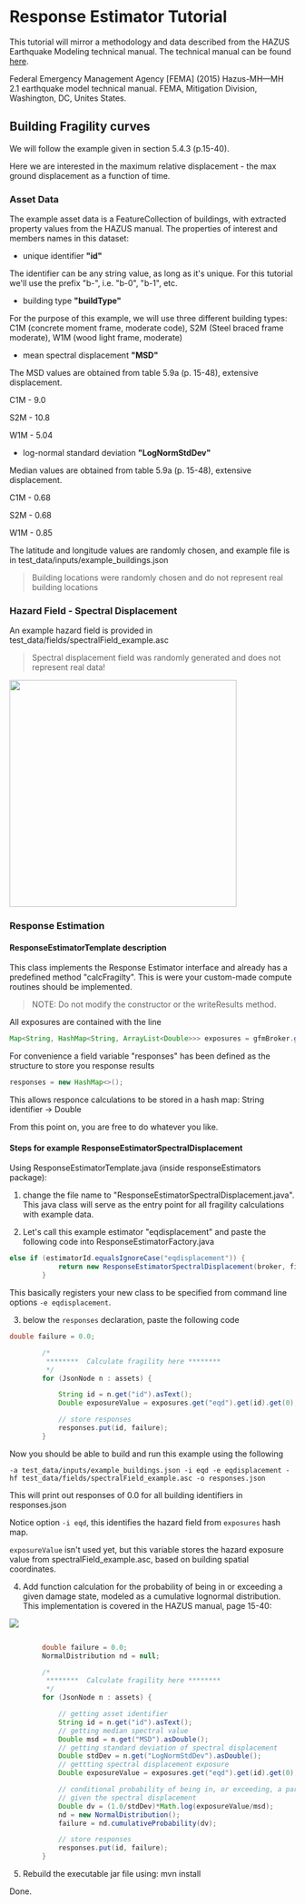 # Response Estimator Tutorial 

This tutorial will mirror a methodology and data described from the HAZUS
Earthquake Modeling technical manual.  The technical manual can be found
[here](https://www.fema.gov/media-library/assets/documents/24609).

Federal Emergency Management Agency [FEMA] 
(2015) Hazus-MH—MH 2.1 earthquake model technical manual. 
FEMA, Mitigation Division, Washington, DC, Unites States. 



## Building Fragility curves

We will follow the example given in section 5.4.3 (p.15-40). 

Here we are interested in the maximum relative displacement - the max ground displacement 
as a function of time.

### Asset Data

The example asset data is a FeatureCollection of buildings, with extracted property values from 
the HAZUS manual. The properties of interest and members names in this dataset:

* unique identifier **"id"**

The identifier can be any string value, as long as it's unique. For this tutorial we'll
use the prefix "b-", i.e. "b-0", "b-1", etc. 

* building type **"buildType"**

For the purpose of this example, we will use three different building types:
C1M (concrete moment frame, moderate code), 
S2M (Steel braced frame moderate), 
W1M (wood light frame, moderate)

* mean spectral displacement **"MSD"**

The MSD values are obtained from table 5.9a (p. 15-48), extensive displacement.

C1M - 9.0

S2M - 10.8

W1M - 5.04

* log-normal standard deviation **"LogNormStdDev"**

Median values are obtained from table 5.9a (p. 15-48), extensive displacement.

C1M - 0.68

S2M - 0.68

W1M - 0.85

The latitude and longitude values are randomly chosen, and example file is 
in test_data/inputs/example_buildings.json

> Building locations were randomly chosen and do not represent real building locations


### Hazard Field - Spectral Displacement

An example hazard field is provided in test_data/fields/spectralField_example.asc
> Spectral displacement field was randomly generated and does not represent real data!

<img src="https://github.com/tscrawford/turbo-fresh-gfm/blob/master/test_data/hazardField.PNG" width="400" height="400" />

### Response Estimation 

#### ResponseEstimatorTemplate description

This class implements the Response Estimator interface and already has a predefined method 
"calcFragilty".  This is were your custom-made compute routines should be implemented.

> NOTE: Do not modify the constructor or the writeResults method.

All exposures are contained with the line 
```java
Map<String, HashMap<String, ArrayList<Double>>> exposures = gfmBroker.getExposures();
```
For convenience a field variable "responses" has been defined as the structure to store
you response results 
```java 
responses = new HashMap<>(); 
```
This allows responce calculations to be stored in a hash map: 
String identifier -> Double 

From this point on, you are free to do whatever you like.


#### Steps for example ResponseEstimatorSpectralDisplacement

Using ResponseEstimatorTemplate.java (inside responseEstimators package):
 
1. change the file name to "ResponseEstimatorSpectralDisplacement.java".  This java class will serve 
as the entry point for all fragility calculations with example data.

2. Let's call this example estimator "eqdisplacement" and paste the following code into ResponseEstimatorFactory.java
```java
else if (estimatorId.equalsIgnoreCase("eqdisplacement")) {
            return new ResponseEstimatorSpectralDisplacement(broker, fileOutputPath);
        }
```
This basically registers your new class to be specified from command line options ``` -e eqdisplacement ```.

3. below the ```responses``` declaration, paste the following code
```java
double failure = 0.0;

        /*
         ********  Calculate fragility here ********
         */
        for (JsonNode n : assets) {

            String id = n.get("id").asText();
            Double exposureValue = exposures.get("eqd").get(id).get(0);

            // store responses
            responses.put(id, failure);
        }
```
Now you should be able to build and run this example using the following

``` 
-a test_data/inputs/example_buildings.json -i eqd -e eqdisplacement -hf test_data/fields/spectralField_example.asc -o responses.json 
```
This will print out responses of 0.0 for all building identifiers in responses.json

Notice option ``` -i eqd ```,  this identifies the hazard field from ``` exposures ``` hash map.

``` exposureValue ``` isn't used yet, but this variable stores the hazard exposure value from spectralField_example.asc,
based on building spatial coordinates.


4. Add function calculation for the probability of being in or exceeding a given damage state,
modeled as a cumulative lognormal distribution.  This implementation is covered in the HAZUS
manual, page 15-40:

<img src="https://github.com/tscrawford/turbo-fresh-gfm/blob/master/test_data/equation.PNG"/>


```java 

        double failure = 0.0;
        NormalDistribution nd = null;

        /*
         ********  Calculate fragility here ********
         */
        for (JsonNode n : assets) {

            // getting asset identifier
            String id = n.get("id").asText();
            // getting median spectral value
            Double msd = n.get("MSD").asDouble();
            // getting standard deviation of spectral displacement
            Double stdDev = n.get("LogNormStdDev").asDouble();
            // gettting spectral displacement exposure
            Double exposureValue = exposures.get("eqd").get(id).get(0);

            // conditional probability of being in, or exceeding, a particular damage state,
            // given the spectral displacement
            Double dv = (1.0/stdDev)*Math.log(exposureValue/msd);
            nd = new NormalDistribution();
            failure = nd.cumulativeProbability(dv);

            // store responses
            responses.put(id, failure);
        }
```
 
5. Rebuild the executable jar file using: mvn install
 
Done.
